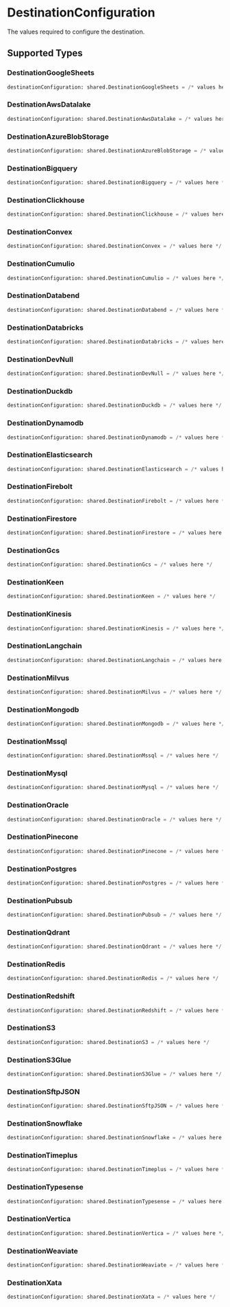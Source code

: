 # DestinationConfiguration

The values required to configure the destination.


## Supported Types

### DestinationGoogleSheets

```python
destinationConfiguration: shared.DestinationGoogleSheets = /* values here */
```

### DestinationAwsDatalake

```python
destinationConfiguration: shared.DestinationAwsDatalake = /* values here */
```

### DestinationAzureBlobStorage

```python
destinationConfiguration: shared.DestinationAzureBlobStorage = /* values here */
```

### DestinationBigquery

```python
destinationConfiguration: shared.DestinationBigquery = /* values here */
```

### DestinationClickhouse

```python
destinationConfiguration: shared.DestinationClickhouse = /* values here */
```

### DestinationConvex

```python
destinationConfiguration: shared.DestinationConvex = /* values here */
```

### DestinationCumulio

```python
destinationConfiguration: shared.DestinationCumulio = /* values here */
```

### DestinationDatabend

```python
destinationConfiguration: shared.DestinationDatabend = /* values here */
```

### DestinationDatabricks

```python
destinationConfiguration: shared.DestinationDatabricks = /* values here */
```

### DestinationDevNull

```python
destinationConfiguration: shared.DestinationDevNull = /* values here */
```

### DestinationDuckdb

```python
destinationConfiguration: shared.DestinationDuckdb = /* values here */
```

### DestinationDynamodb

```python
destinationConfiguration: shared.DestinationDynamodb = /* values here */
```

### DestinationElasticsearch

```python
destinationConfiguration: shared.DestinationElasticsearch = /* values here */
```

### DestinationFirebolt

```python
destinationConfiguration: shared.DestinationFirebolt = /* values here */
```

### DestinationFirestore

```python
destinationConfiguration: shared.DestinationFirestore = /* values here */
```

### DestinationGcs

```python
destinationConfiguration: shared.DestinationGcs = /* values here */
```

### DestinationKeen

```python
destinationConfiguration: shared.DestinationKeen = /* values here */
```

### DestinationKinesis

```python
destinationConfiguration: shared.DestinationKinesis = /* values here */
```

### DestinationLangchain

```python
destinationConfiguration: shared.DestinationLangchain = /* values here */
```

### DestinationMilvus

```python
destinationConfiguration: shared.DestinationMilvus = /* values here */
```

### DestinationMongodb

```python
destinationConfiguration: shared.DestinationMongodb = /* values here */
```

### DestinationMssql

```python
destinationConfiguration: shared.DestinationMssql = /* values here */
```

### DestinationMysql

```python
destinationConfiguration: shared.DestinationMysql = /* values here */
```

### DestinationOracle

```python
destinationConfiguration: shared.DestinationOracle = /* values here */
```

### DestinationPinecone

```python
destinationConfiguration: shared.DestinationPinecone = /* values here */
```

### DestinationPostgres

```python
destinationConfiguration: shared.DestinationPostgres = /* values here */
```

### DestinationPubsub

```python
destinationConfiguration: shared.DestinationPubsub = /* values here */
```

### DestinationQdrant

```python
destinationConfiguration: shared.DestinationQdrant = /* values here */
```

### DestinationRedis

```python
destinationConfiguration: shared.DestinationRedis = /* values here */
```

### DestinationRedshift

```python
destinationConfiguration: shared.DestinationRedshift = /* values here */
```

### DestinationS3

```python
destinationConfiguration: shared.DestinationS3 = /* values here */
```

### DestinationS3Glue

```python
destinationConfiguration: shared.DestinationS3Glue = /* values here */
```

### DestinationSftpJSON

```python
destinationConfiguration: shared.DestinationSftpJSON = /* values here */
```

### DestinationSnowflake

```python
destinationConfiguration: shared.DestinationSnowflake = /* values here */
```

### DestinationTimeplus

```python
destinationConfiguration: shared.DestinationTimeplus = /* values here */
```

### DestinationTypesense

```python
destinationConfiguration: shared.DestinationTypesense = /* values here */
```

### DestinationVertica

```python
destinationConfiguration: shared.DestinationVertica = /* values here */
```

### DestinationWeaviate

```python
destinationConfiguration: shared.DestinationWeaviate = /* values here */
```

### DestinationXata

```python
destinationConfiguration: shared.DestinationXata = /* values here */
```

